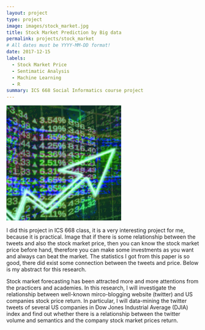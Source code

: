 ```yaml
---
layout: project
type: project
image: images/stock_market.jpg
title: Stock Market Prediction by Big data
permalink: projects/stock_market
# All dates must be YYYY-MM-DD format!
date: 2017-12-15
labels:
  - Stock Market Price
  - Sentimatic Analysis
  - Machine Learning
  - R
summary: ICS 668 Social Informatics course project
---
```


<img class="ui medium right floated rounded image" src="../images/stock_market.jpg">

I did this project in ICS 668 class, it is a very interesting project for me, because it is practical. Image that if there is some relationship between the tweets and also the stock market price, then you can know the stock market price before hand, therefore you can make some investments as you want and always can beat the market. The statistics I got from this paper is so good, there did exist some connection between the tweets and price. Below is my abstract for this research.

Stock market forecasting has been attracted more and more attentions from the practicers and academies. In this research, I will investigate the relationship between well-known mirco-blogging website (twitter) and US companies stock price return. In particular, I will data-mining the twitter tweets of several US companies in Dow Jones Industrial Average (DJIA) index and find out whether there is a relationship between the twitter volume and semantics and the company stock market prices return.

